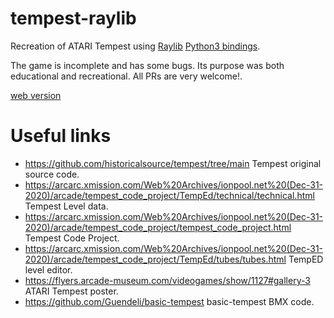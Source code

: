 # tempest-raylib
Recreation of ATARI Tempest using [Raylib](https://www.raylib.com/) [Python3 bindings](https://electronstudio.github.io/raylib-python-cffi/).

The game is incomplete and has some bugs. Its purpose was both educational and recreational. All PRs are very welcome!.

[web version](https://emtyloc.github.io/tempest-raylib/)

# Useful links

- https://github.com/historicalsource/tempest/tree/main Tempest original source code.
- https://arcarc.xmission.com/Web%20Archives/ionpool.net%20(Dec-31-2020)/arcade/tempest_code_project/TempEd/technical/technical.html Tempest Level data.
- https://arcarc.xmission.com/Web%20Archives/ionpool.net%20(Dec-31-2020)/arcade/tempest_code_project/tempest_code_project.html Tempest Code Project.
- https://arcarc.xmission.com/Web%20Archives/ionpool.net%20(Dec-31-2020)/arcade/tempest_code_project/TempEd/tubes/tubes.html TempED level editor.
- https://flyers.arcade-museum.com/videogames/show/1127#gallery-3 ATARI Tempest poster.
- https://github.com/Guendeli/basic-tempest basic-tempest BMX code.

